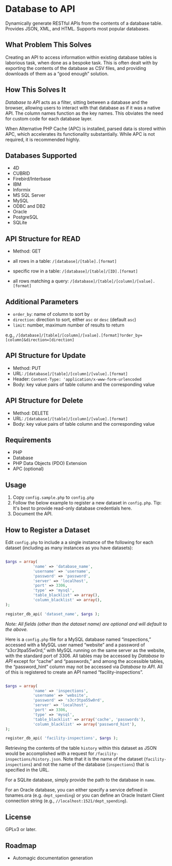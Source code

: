Database to API
=======================

Dynamically generate RESTful APIs from the contents of a database table. Provides JSON, XML, and HTML. Supports most popular databases.

What Problem This Solves
------------------------

Creating an API to access information within existing database tables is laborious task, when done as a bespoke task. This is often dealt with by exporting the contents of the database as CSV files, and providing downloads of them as a “good enough” solution.

How This Solves It
------------------

*Database to API* acts as a filter, sitting between a database and the browser, allowing users to interact with that database as if it was a native API. The column names function as the key names. This obviates the need for custom code for each database layer.

When Alternative PHP Cache (APC) is installed, parsed data is stored within APC, which accelerates  its functionality substantially. While APC is not required, it is recommended highly.


Databases Supported
-------------------

* 4D
* CUBRID
* Firebird/Interbase
* IBM
* Informix
* MS SQL Server
* MySQL
* ODBC and DB2
* Oracle
* PostgreSQL
* SQLite

API Structure for READ
-------------

* Method: GET

* all rows in a table: `/[database]/[table].[format]`
* specific row in a table: `/[database]/[table]/[ID].[format]`
* all rows matching a query: `/[database]/[table]/[column]/[value].[format]`

Additional Parameters
---------------------

* `order_by`: name of column to sort by
* `direction`: direction to sort, either `asc` or `desc` (default `asc`)
* `limit`: number, maximum number of results to return

e.g., `/[database]/[table]/[column]/[value].[format]?order_by=[column]&direction=[direction]`

API Structure for Update
-------------

* Method: PUT
* URL: `/[database]/[table]/[column]/[value].[format]`
* Header: `Content-Type: 'application/x-www-form-urlencoded`
* Body: key value pairs of table column and the corresponding value
 

API Structure for Delete
-------------

* Method: DELETE
* URL: `/[database]/[table]/[column]/[value].[format]`
* Body: key value pairs of table column and the corresponding value

Requirements
------------

* PHP
* Database
* PHP Data Objects (PDO) Extension
* APC (optional)

Usage
-----

1. Copy `config.sample.php` to `config.php`
2. Follow the below example to register a new dataset in `config.php`. Tip: It's best to provide read-only database credentials here.
3. Document the API.

How to Register a Dataset
-------------------------

Edit `config.php` to include a a single instance of the following for each dataset (including as many instances as you have datasets):

```php

$args = array( 
			'name' => 'database_name',
			'username' => 'username',
			'password' => 'password',
			'server' => 'localhost',
			'port' => 3306,
			'type' => 'mysql',
			'table_blacklist' => array(),
			'column_blacklist' => array(),
);

register_db_api( 'dataset_name', $args );

```

*Note: All fields (other than the dataset name) are optional and will default to the above.*

Here is a `config.php` file for a MySQL database named “inspections,” accessed with a MySQL user named “website” and a password of “s3cr3tpa55w0rd,” with MySQL running on the same server as the website, with the standard port of 3306. All tables may be accessed by *Database to API* except for “cache” and “passwords,” and among the accessible tables, the “password_hint” column may not be accessed via *Database to API*. All of this is registered to create an API named “facility-inspections”.

```php

$args = array( 
			'name' => 'inspections',
			'username' => 'website',
			'password' => 's3cr3tpa55w0rd',
			'server' => 'localhost',
			'port' => 3306,
			'type' => 'mysql',
			'table_blacklist' => array('cache', 'passwords'),
			'column_blacklist' => array('password_hint'),
);

register_db_api( 'facility-inspections', $args );

```

Retrieving the contents of the table `history` within this dataset as JSON would be accomplished with a request for `/facility-inspections/history.json`. Note that it is the name of the dataset (`facility-inspections`) and not the name of the database (`inspections`) that is specified in the URL.

For a SQLite database, simply provide the path to the database in `name`.

For an Oracle database, you can either specify a service defined in tsnames.ora (e.g. `dept_spending`) or you can define an Oracle Instant Client connection string (e.g., `//localhost:1521/dept_spending`).

License
-------

GPLv3 or later.

Roadmap
-------

* Automagic documentation generation
